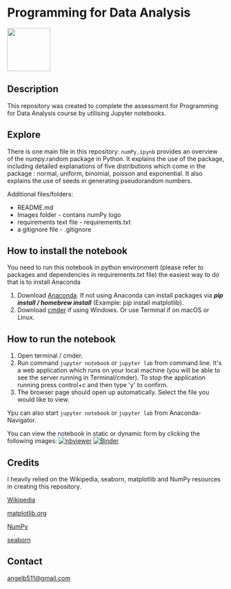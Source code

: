 # Programming for Data Analysis

<img src="https://www.svgrepo.com/show/235624/analytics-graph.svg" width="100" height="100">

## Description

This repository was created to complete the assessment for Programming for Data Analysis course by utilising Jupyter notebooks.

## Explore

There is one main file in this repository:
`numPy.ipynb` provides an overview of the numpy.random package in Python. It explains the use of the package, including detailed explanations of five distributions which come in the package : normal, uniform, binomial, poisson and exponential. It also explains the use of seeds in generating pseudorandom numbers.

Additional files/folders:
- README.md
- Images folder - contans numPy logo
- requirements text file - requirements.txt
- a gitignore file - .gitignore

## How to install the notebook

You need to run this notebook in python environment (please refer to packages and dependencies in requirements.txt file) the easiest way to do that is to install Anaconda
1. Download [Anaconda](https://docs.anaconda.com/anaconda/install/index.html). If not using Anaconda can install packages via ***pip install / homebrew install*** (Example: pip install matplotlib).
2. Download [cmder](https://cmder.net) if using Windows. Or use Terminal if on macOS or Linux.

## How to run the notebook

1. Open terminal / cmder.
2. Run command `jupyter notebook` or `jupyter lab` from command line. It's a web application which runs on your local machine (you will be able to see the server running in Terminal/cmder). To stop the application running press control+c and then type 'y' to confirm.
3. The browser page should open up automatically. Select the file you would like to view.

Ypu can also start `jupyter notebook` or `jupyter lab` from Anaconda-Navigator.

You can view the notebook in static or dynamic form by clicking the following images:
[![nbviewer](https://raw.githubusercontent.com/jupyter/design/master/logos/Badges/nbviewer_badge.svg)](https://nbviewer.org/github/angelinka/numpy_assignment/blob/main/numPy.ipynb)
[![Binder](https://mybinder.org/badge_logo.svg)](https://mybinder.org/v2/gh/angelinka/numpy_assignment/blob/main/numPy.ipynb/HEAD)

## Credits
I heavily relied on the Wikipedia, seaborn, matplotlib and NumPy resources in creating this repository.

[Wikipedia](https://en.wikipedia.org/wiki/Main_Page)

[matplotlib.org](https://matplotlib.org/stable/tutorials/introductory/pyplot.html#sphx-glr-tutorials-introductory-pyplot-py)

[NumPy](https://numpy.org/)

[seaborn](https://seaborn.pydata.org/api.html)

## Contact

[angelb511@gmail.com](mailto:angelb511@gmail.com)